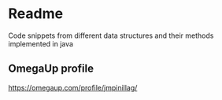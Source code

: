 # Readme

Code snippets from different data structures and their methods implemented in java

## OmegaUp profile
https://omegaup.com/profile/jmpinillag/

